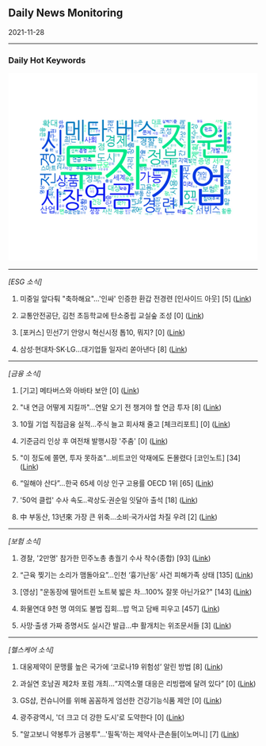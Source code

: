 ## Daily News Monitoring 

2021-11-28 

----------

### Daily Hot Keywords 

![word_cloud](image/2021-11-28_word_cloud.png)

----------

*[ESG 소식]*

1. 미중일 앞다퉈 "축하해요"…'인싸' 인증한 환갑 전경련 [인사이드 아웃] [5] ([Link](https://news.naver.com/main/read.naver?mode=LSD&mid=sec&sid1=101&oid=009&aid=0004885324))

2. 교통안전공단, 김천 초등학교에 탄소중립 교실숲 조성 [0] ([Link](https://news.naver.com/main/read.naver?mode=LSD&mid=sec&sid1=102&oid=003&aid=0010857303))

3. [포커스] 민선7기 안양시 혁신시정 톱10, 뭐지? [0] ([Link](https://news.naver.com/main/read.naver?mode=LSD&mid=sec&sid1=102&oid=014&aid=0004746360))

4. 삼성·현대차·SK·LG…대기업들 일자리 쏟아낸다 [8] ([Link](https://news.naver.com/main/read.naver?mode=LSD&mid=sec&sid1=101&oid=003&aid=0010857183))

----------

*[금융 소식]*

1. [기고] 메타버스와 아바타 보안 [0] ([Link](https://news.naver.com/main/read.naver?mode=LSD&mid=sec&sid1=105&oid=092&aid=0002240481))

2. "내 연금 어떻게 지킬까"…연말 오기 전 챙겨야 할 연금 투자 [8] ([Link](https://news.naver.com/main/read.naver?mode=LSD&mid=sec&sid1=101&oid=243&aid=0000019158))

3. 10월 기업 직접금융 실적…주식 늘고 회사채 줄고 [체크리포트] [0] ([Link](https://news.naver.com/main/read.naver?mode=LSD&mid=sec&sid1=101&oid=243&aid=0000019157))

4. 기준금리 인상 후 여전채 발행시장 '주춤' [0] ([Link](https://news.naver.com/main/read.naver?mode=LSD&mid=sec&sid1=101&oid=016&aid=0001917790))

5. "이 정도에 쫄면, 투자 못하죠"…비트코인 악재에도 돈몰렸다 [코인노트] [34] ([Link](https://news.naver.com/main/read.naver?mode=LSD&mid=sec&sid1=103&oid=009&aid=0004885365))

6. “일해야 산다”…한국 65세 이상 인구 고용률 OECD 1위 [65] ([Link](https://news.naver.com/main/read.naver?mode=LSD&mid=sec&sid1=101&oid=081&aid=0003233319))

7. '50억 클럽' 수사 속도‥곽상도·권순일 잇달아 출석 [18] ([Link](https://news.naver.com/main/read.naver?mode=LSD&mid=sec&sid1=102&oid=214&aid=0001162533))

8. 中 부동산, 13년來 가장 큰 위축…소비·국가사업 차질 우려 [2] ([Link](https://news.naver.com/main/read.naver?mode=LSD&mid=sec&sid1=101&oid=031&aid=0000638999))

----------

*[보험 소식]*

1. 경찰, '2만명' 참가한 민주노총 총궐기 수사 착수(종합) [93] ([Link](https://news.naver.com/main/read.naver?mode=LSD&mid=sec&sid1=102&oid=003&aid=0010857369))

2. “근육 찢기는 소리가 맴돌아요”…인천 ‘흉기난동’ 사건 피해가족 상태 [135] ([Link](https://news.naver.com/main/read.naver?mode=LSD&mid=sec&sid1=102&oid=023&aid=0003655945))

3. [영상] "운동장에 떨어트린 노트북 밟은 차…100% 잘못 아닌가요?" [143] ([Link](https://news.naver.com/main/read.naver?mode=LSD&mid=sec&sid1=102&oid=057&aid=0001624411))

4. 화물연대 9천 명 여의도 불법 집회…밥 먹고 담배 피우고 [457] ([Link](https://news.naver.com/main/read.naver?mode=LSD&mid=sec&sid1=102&oid=449&aid=0000218509))

5. 사망·출생 가짜 증명서도 실시간 발급…中 활개치는 위조문서들 [3] ([Link](https://news.naver.com/main/read.naver?mode=LSD&mid=sec&sid1=104&oid=081&aid=0003233314))

----------

*[헬스케어 소식]*

1. 대웅제약이 문맹률 높은 국가에 ‘코로나19 위험성’ 알린 방법 [8] ([Link](https://news.naver.com/main/read.naver?mode=LSD&mid=sec&sid1=105&oid=293&aid=0000037095))

2. 과실연 호남권 제2차 포럼 개최…“지역소멸 대응은 리빙랩에 달려 있다” [0] ([Link](https://news.naver.com/main/read.naver?mode=LSD&mid=sec&sid1=102&oid=030&aid=0002984438))

3. GS샵, 컨슈니어를 위해 꼼꼼하게 엄선한 건강기능식품 제안 [0] ([Link](https://news.naver.com/main/read.naver?mode=LSD&mid=sec&sid1=101&oid=417&aid=0000758871))

4. 광주광역시, '더 크고 더 강한 도시'로 도약한다 [0] ([Link](https://news.naver.com/main/read.naver?mode=LSD&mid=sec&sid1=102&oid=014&aid=0004746356))

5. "알고보니 약봉투가 금봉투"...'필독'하는 제약사·큰손들[이노머니] [7] ([Link](https://news.naver.com/main/read.naver?mode=LSD&mid=sec&sid1=101&oid=008&aid=0004675981))

